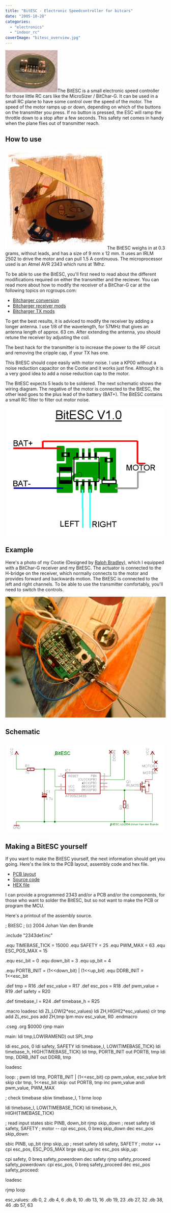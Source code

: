```yaml
---
title: "BitESC - Electronic Speedcontroller for bitcars"
date: "2005-10-28"
categories: 
  - "electronics"
  - "indoor_rc"
coverImage: "bitesc_overview.jpg"
---
```


[![](images/bitesc_164x132.jpg "bitesc_164x132")](https://vandenbran.de/wp-content/uploads/2008/05/bitesc_164x132.jpg)The BitESC is a small electronic speed controller for those little RC cars like the MicroSizer / BitChar-G. It can be used in a small RC plane to have some control over the speed of the motor. The speed of the motor ramps up or down, depending on which of the buttons on the transmitter you press. If no button is pressed, the ESC will ramp the throttle down to a stop after a few seconds. This safety net comes in handy when the plane flies out of transmitter reach.

## How to use

[![](images/bitesc_overview.jpg "bitesc_overview")](https://vandenbran.de/wp-content/uploads/2008/05/bitesc_overview.jpg)The BitESC weighs in at 0.3 grams, without leads, and has a size of 9 mm x 12 mm. It uses an IRLM 2502 to drive the motor and can pull 1.5 A continuous. The microprocessor used is an Atmel AVR 2343 which runs at 1Mhz.

To be able to use the BitESC, you'll first need to read about the different modifications required on either the transmitter and the reciever. You can read more about how to modify the receiver of a BitChar-G car at the following topics on rcgroups.com:

- [Bitcharger conversion](http://www.rcgroups.com/forums/showthread.php?t=74227)
- [Bitcharger receiver mods](http://www.rcgroups.com/forums/showthread.php?t=94563)
- [Bitcharger TX mods](http://www.rcgroups.com/forums/showthread.php?t=94107)

To get the best results, it is adviced to modify the receiver by adding a longer antenna. I use 1/8 of the wavelength, for 57MHz that gives an antenna length of approx. 63 cm. After extending the antenna, you should retune the receiver by adjusting the coil.

The best hack for the transmitter is to increase the power to the RF circuit and removing the cripple cap, if your TX has one.

This BitESC should cope easily with motor noise. I use a KP00 without a noise reduction capacitor on the Cootie and it works just fine. Although it is a very good idea to add a noise reduction cap to the motor.

The BitESC expects 5 leads to be soldered. The next schematic shows the wiring diagram. The negative of the motor is connected to the BitESC, the other lead goes to the plus lead of the battery (BAT+). The BitESC contains a small RC filter to filter out motor noise.

[![](images/bitesc.gif "bitesc")](https://vandenbran.de/wp-content/uploads/2008/05/bitesc.gif)

## Example

Here's a photo of my Cootie (Designed by [Ralph Bradley](http://www.parmodels.com/)), which I equipped with a BitChar-G receiver and my BitESC. The actuator is connected to the H-bridge on the receiver, which normally connects to the motor and provides forward and backwards motion. The BitESC is connected to the left and right channels. To be able to use the transmitter comfortably, you'll need to switch the controls.

[![](images/bitcootie.jpg "bitcootie")](https://vandenbran.de/wp-content/uploads/2008/05/bitcootie.jpg)

## Schematic

[![](images/bitesc_schema.gif "bitesc_schema")](https://vandenbran.de/wp-content/uploads/2008/05/bitesc_schema.gif)

## Making a BitESC yourself

If you want to make the BitESC yourself, the next information should get you going. Here's the link to the PCB layout, assembly code and hex file.

- [PCB layout](https://vandenbran.de/wp-content/uploads/2008/05/bitesc.pdf)
- [Source code](https://vandenbran.de/wp-content/uploads/2008/05/bitesc.asm)
- [HEX file](https://vandenbran.de/wp-content/uploads/2008/05/bitesc.hex)

I can provide a programmed 2343 and/or a PCB and/or the components, for those who want to solder the BitESC, but so not want to make the PCB or program the MCU.

Here's a printout of the assembly source.

; BitESC
; (c) 2004 Johan Van den Brande

.include "2343def.inc"

.equ TIMEBASE\_TICK = 15000
.equ SAFETY = 25
.equ PWM\_MAX = 63
.equ ESC\_POS\_MAX = 15

.equ esc\_bit = 0
.equ down\_bit = 3
.equ up\_bit = 4

.equ PORTB\_INIT = (1<<down\_bit) | (1<<up\_bit)
.equ DDRB\_INIT = 1<<esc\_bit

.def tmp       = R16
.def esc\_value   = R17
.def esc\_pos    = R18
.def pwm\_value   = R19
.def safety      = R20

.def timebase\_l   = R24
.def timebase\_h = R25

.macro loadesc
ldi   ZL,LOW(2\*esc\_values)
ldi   ZH,HIGH(2\*esc\_values)
clr   tmp
add   ZL,esc\_pos
add ZH,tmp
lpm
mov   esc\_value, R0
.endmacro

.cseg
.org $0000
rjmp   main

main:
ldi      tmp,LOW(RAMEND)
out      SPL,tmp

ldi      esc\_pos, 0
ldi      safety, SAFETY
ldi      timebase\_l, LOW(TIMEBASE\_TICK)
ldi      timebase\_h,   HIGH(TIMEBASE\_TICK)
ldi      tmp, PORTB\_INIT
out      PORTB, tmp
ldi      tmp, DDRB\_INIT
out      DDRB, tmp

loadesc

loop:
; pwm
ldi      tmp, PORTB\_INIT | (1<<esc\_bit)
cp      pwm\_value, esc\_value
brlt   skip
cbr      tmp, 1<<esc\_bit
skip:
out      PORTB, tmp
inc      pwm\_value
andi   pwm\_value, PWM\_MAX

; check timebase
sbiw   timebase\_l, 1
brne   loop

ldi      timebase\_l, LOW(TIMEBASE\_TICK)
ldi      timebase\_h,   HIGH(TIMEBASE\_TICK)

; read input states
sbic   PINB, down\_bit
rjmp   skip\_down
; reset safety
ldi      safety, SAFETY
; motor --
cpi      esc\_pos, 0
breq   skip\_down
dec      esc\_pos
skip\_down:

sbic   PINB, up\_bit
rjmp   skip\_up
; reset safety
ldi      safety, SAFETY
; motor ++
cpi      esc\_pos, ESC\_POS\_MAX
brge   skip\_up
inc      esc\_pos
skip\_up:

cpi    safety, 0
breq   safety\_powerdown
dec    safety
rjmp   safety\_proceed
safety\_powerdown:
cpi      esc\_pos, 0
breq   safety\_proceed
dec      esc\_pos
safety\_proceed:

loadesc

rjmp   loop

esc\_values:
.db   0,   2
.db   4,   6
.db   8,   10
.db   13,   16
.db   19,   23
.db   27,   32
.db   38,   46
.db   57,   63
